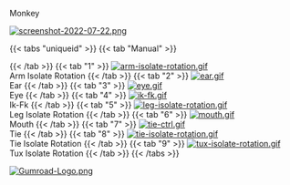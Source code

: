 Monkey

[![screenshot-2022-07-22.png](https://i.postimg.cc/GdrNFZJK/screenshot-2022-07-22.png)]()

{{< tabs "uniqueid" >}}
{{< tab "Manual" >}}

{{< /tab >}}
{{< tab "1" >}}
[![arm-isolate-rotation.gif](https://i.postimg.cc/CYm5MHvx/arm-isolate-rotation.gif)](/monkey_rig)  
Arm Isolate Rotation
{{< /tab >}}
{{< tab "2" >}}
[![ear.gif](https://i.postimg.cc/CwfxNywR/ear.gif)](/monkey_rig)  
Ear
{{< /tab >}}
{{< tab "3" >}}
[![eye.gif](https://i.postimg.cc/Bq9Q7hvM/eye.gif)](/monkey_rig)  
Eye
{{< /tab >}}
{{< tab "4" >}}
[![ik-fk.gif](https://i.postimg.cc/mRbhG6yn/ik-fk.gif)](/monkey_rig)  
Ik-Fk
{{< /tab >}}
{{< tab "5" >}}
[![leg-isolate-rotation.gif](https://i.postimg.cc/6tPQn6xs/leg-isolate-rotation.gif)](/monkey_rig)  
Leg Isolate Rotation
{{< /tab >}}
{{< tab "6" >}}
[![mouth.gif](https://i.postimg.cc/3YNRk46C/mouth.gif)](/monkey_rig)  
Mouth
{{< /tab >}}
{{< tab "7" >}}
[![tie-ctrl.gif](https://i.postimg.cc/WNSN3TwH/tie-ctrl.gif)](/monkey_rig)  
Tie
{{< /tab >}}
{{< tab "8" >}}
[![tie-isolate-rotation.gif](https://i.postimg.cc/fwcWGxtZ/tie-isolate-rotation.gif)](/monkey_rig)  
Tie Isolate Rotation
{{< /tab >}}
{{< tab "9" >}}
[![tux-isolate-rotation.gif](https://i.postimg.cc/GLb3dHGD/tux-isolate-rotation.gif)](/monkey_rig)  
Tux Isolate Rotation
{{< /tab >}}
{{< /tabs >}}



[![Gumroad-Logo.png](https://i.postimg.cc/FKZh0BKH/Gumroad-Logo.png)](https://particl3s.gumroad.com/l/monkey_rig)
